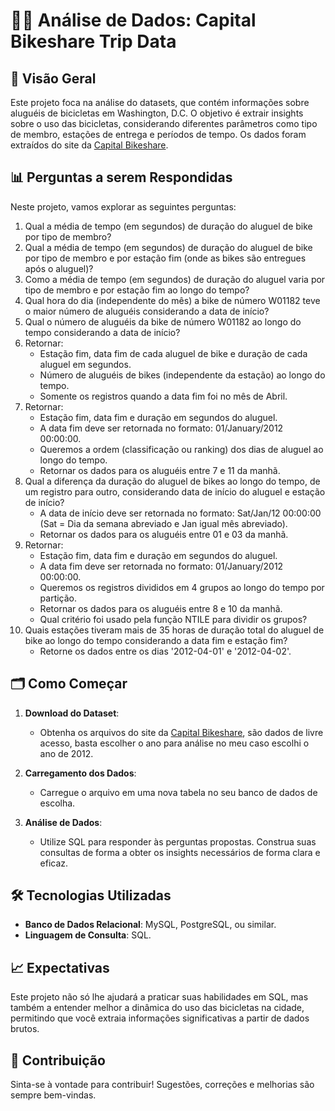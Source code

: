 # 🚴‍♂️ Análise de Dados: Capital Bikeshare Trip Data

## 🌟 Visão Geral

Este projeto foca na análise do datasets, que contém informações sobre aluguéis de bicicletas em Washington, D.C. O objetivo é extrair insights sobre o uso das bicicletas, considerando diferentes parâmetros como tipo de membro, estações de entrega e períodos de tempo. Os dados foram extraídos do site da [Capital Bikeshare](https://capitalbikeshare.com/).

## 📊 Perguntas a serem Respondidas

Neste projeto, vamos explorar as seguintes perguntas:

1. Qual a média de tempo (em segundos) de duração do aluguel de bike por tipo de membro?
2. Qual a média de tempo (em segundos) de duração do aluguel de bike por tipo de membro e por estação fim (onde as bikes são entregues após o aluguel)?
3. Como a média de tempo (em segundos) de duração do aluguel varia por tipo de membro e por estação fim ao longo do tempo?
4. Qual hora do dia (independente do mês) a bike de número W01182 teve o maior número de aluguéis considerando a data de início?
5. Qual o número de aluguéis da bike de número W01182 ao longo do tempo considerando a data de início?
6. Retornar:
   - Estação fim, data fim de cada aluguel de bike e duração de cada aluguel em segundos.
   - Número de aluguéis de bikes (independente da estação) ao longo do tempo.
   - Somente os registros quando a data fim foi no mês de Abril.
7. Retornar:
   - Estação fim, data fim e duração em segundos do aluguel.
   - A data fim deve ser retornada no formato: 01/January/2012 00:00:00.
   - Queremos a ordem (classificação ou ranking) dos dias de aluguel ao longo do tempo.
   - Retornar os dados para os aluguéis entre 7 e 11 da manhã.
8. Qual a diferença da duração do aluguel de bikes ao longo do tempo, de um registro para outro, considerando data de início do aluguel e estação de início?
   - A data de início deve ser retornada no formato: Sat/Jan/12 00:00:00 (Sat = Dia da semana abreviado e Jan igual mês abreviado).
   - Retornar os dados para os aluguéis entre 01 e 03 da manhã.
9. Retornar:
   - Estação fim, data fim e duração em segundos do aluguel.
   - A data fim deve ser retornada no formato: 01/January/2012 00:00:00.
   - Queremos os registros divididos em 4 grupos ao longo do tempo por partição.
   - Retornar os dados para os aluguéis entre 8 e 10 da manhã.
   - Qual critério foi usado pela função NTILE para dividir os grupos?
10. Quais estações tiveram mais de 35 horas de duração total do aluguel de bike ao longo do tempo considerando a data fim e estação fim?
    - Retorne os dados entre os dias '2012-04-01' e '2012-04-02'.

## 🗂️ Como Começar

1. **Download do Dataset**: 
   - Obtenha os arquivos do site da [Capital Bikeshare](https://s3.amazonaws.com/capitalbikeshare-data/index.html), são dados de livre acesso, basta escolher o ano para análise no meu caso escolhi o ano de 2012.

2. **Carregamento dos Dados**: 
   - Carregue o arquivo em uma nova tabela no seu banco de dados de escolha.

3. **Análise de Dados**: 
   - Utilize SQL para responder às perguntas propostas. Construa suas consultas de forma a obter os insights necessários de forma clara e eficaz.

## 🛠️ Tecnologias Utilizadas

- **Banco de Dados Relacional**: MySQL, PostgreSQL, ou similar.
- **Linguagem de Consulta**: SQL.

## 📈 Expectativas

Este projeto não só lhe ajudará a praticar suas habilidades em SQL, mas também a entender melhor a dinâmica do uso das bicicletas na cidade, permitindo que você extraia informações significativas a partir de dados brutos.

## 🤝 Contribuição

Sinta-se à vontade para contribuir! Sugestões, correções e melhorias são sempre bem-vindas.
